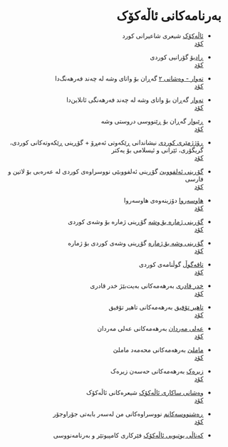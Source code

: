 <div dir=rtl>

# بەرنامەکانی ئاڵەکۆک

- [ئاڵەکۆک](https://allekok.ir/)
  شیعری شاعیرانی کورد  
  [کۆد](https://github.com/allekok/allekok-website)  

- [ڕادیۆ](https://allekok.github.io/radio/)
  گۆرانیی کوردی  
  [کۆد](https://github.com/allekok/radio)  

- [تەوار - وەشانی ٢](https://allekok.ir/tewar/)
  گەڕان بۆ واتای وشە لە چەند فەرهەنگ‌دا  
  [کۆد](https://github.com/allekok/tewar-2)  

- [تەوار](https://allekok.ir/tewar-legacy/)
  گەڕان بۆ واتای وشە لە چەند فەرهەنگی ئانلاین‌دا  
  [کۆد](https://github.com/allekok/tewar-legacy)  

- [ڕێبوار](https://allekok.ir/rebwar/)
  گەڕان بۆ ڕێنووسی دروستی وشە  
  [کۆد](https://github.com/allekok/rebwar)  

- [ڕۆژژمێری کوردی](https://allekok.ir/kurdish-calendar/site/)
  نیشاندانی ڕێکەوتی ئەمڕۆ + گۆڕینی ڕێکەوتەکانی کوردی، گریگۆری، ئێرانی و ئیسلامی بۆ یەکتر  
  [کۆد](https://github.com/allekok/kurdish-calendar)  

- [گۆڕینی ئەلفووبێ](https://allekok.github.io/kurdish-transliterator/)
  گۆڕینی ئەلفووبێی نووسراوەی کوردی لە عەرەبی بۆ لاتین و فارسی  
  [کۆد](https://github.com/allekok/kurdish-transliterator)  

- [هاوسەروا](https://allekok.ir/haw-serwa/)
  دۆزینەوەی هاوسەروا  
  [کۆد](https://github.com/allekok/haw-serwa)  

- [گۆڕینی ژمارە بۆ وشە](https://allekok.github.io/num-to-str/)
  گۆڕینی ژمارە بۆ وشەی کوردی  
  [کۆد](https://github.com/allekok/num-to-str)  

- [گۆڕینی وشە بۆ ژمارە](https://allekok.github.io/str-to-num/)
  گۆڕینی وشەی کوردی بۆ ژمارە  
  [کۆد](https://github.com/allekok/str-to-num)  

- [تاقەگوڵ](https://allekok.github.io/taqe-gull/#.)
  گوڵنامەی کوردی  
  [کۆد](https://github.com/allekok/taqe-gull)  

- [خدر قادری](https://allekok.github.io/xdr-qadri/#.)
  بەرهەمەکانی بەیت‌بێژ خدر قادری  
  [کۆد](https://github.com/allekok/xile-derzi)  

- [تاهیر تۆفیق](https://allekok.github.io/tahir-tofiq/#.)
  بەرهەمەکانی تاهیر تۆفیق  
  [کۆد](https://github.com/allekok/tahir-tofiq)  

- [عەلی مەردان](https://allekok.github.io/eli-merdan/#.)
  بەرهەمەکانی عەلی مەردان  
  [کۆد](https://github.com/allekok/eli-merdan)  

- [ماملێ](https://allekok.github.io/mamle/#.)
  بەرهەمەکانی محەمەد ماملێ  
  [کۆد](https://github.com/allekok/mamle)  

- [زیرەک](https://allekok.github.io/zirek/#.)
  بەرهەمەکانی حەسەن زیرەک  
  [کۆد](https://github.com/allekok/zirek)  

- [وەشانی ساکاری ئاڵەکۆک](https://allekok.github.io/allekok-poems/)
  شیعرەکانی ئاڵەکۆک  
  [کۆد](https://github.com/allekok/allekok-poems)  

- [ڕەشنووسەکانم](https://allekok.github.io/drafts/)
  نووسراوەکانی من لەسەر بابەتی جۆراوجۆر  
  [کۆد](https://github.com/allekok/drafts)  

- [کەناڵی یوتیوبی ئاڵەکۆک](https://youtube.com/channel/UCmddsfgce634kv7Mve7jWhA)
  فێرکاری کامپیوتێر و بەرنامەنووسی  

